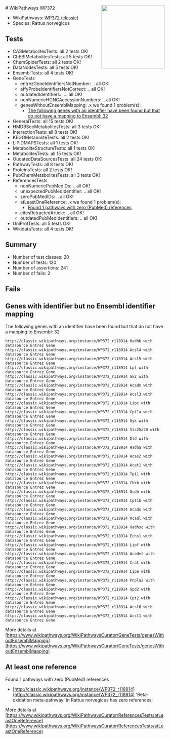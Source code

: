 <img style="float: right; width: 200px" src="https://upload.wikimedia.org/wikipedia/commons/thumb/8/83/Wplogo_with_text_500.png/640px-Wplogo_with_text_500.png" />
# WikiPathways WP372

* WikiPathways: [WP372](https://wikipathways.org/pathways/WP372) ([classic](https://classic.wikipathways.org/instance/WP372))
* Species: Rattus norvegicus
## Tests
* CASMetabolitesTests: all 2 tests OK!
* ChEBIMetabolitesTests: all 5 tests OK!
* ChemSpiderTests: all 2 tests OK!
* DataNodesTests: all 5 tests OK!
* EnsemblTests: all 4 tests OK!
* GeneTests
    * entrezGeneIdentifiersNotNumber: .. all OK!
    * affyProbeIdentifiersNotCorrect: .. all OK!
    * outdatedIdentifiers: .... all OK!
    * nonNumericHGNCAccessionNumbers: .. all OK!
    * genesWithoutEnsemblMapping: .x we found 1 problem(s):
        * [The following genes with an identifier have been found but that do not have a mapping to Ensembl: 32](#c4e5434d)
* GeneralTests: all 15 tests OK!
* HMDBSecMetabolitesTests: all 3 tests OK!
* InteractionTests: all 8 tests OK!
* KEGGMetaboliteTests: all 2 tests OK!
* LIPIDMAPSTests: all 1 tests OK!
* MetaboliteStructureTests: all 1 tests OK!
* MetabolitesTests: all 15 tests OK!
* OudatedDataSourcesTests: all 24 tests OK!
* PathwayTests: all 8 tests OK!
* ProteinsTests: all 2 tests OK!
* PubChemMetabolitesTests: all 3 tests OK!
* ReferencesTests
    * nonNumericPubMedIDs: .. all OK!
    * unexpectedPubMedIdentifier: .. all OK!
    * zeroPubMedIDs: .. all OK!
    * atLeastOneReference: .x we found 1 problem(s):
        * [Found 1 pathways with zero (PubMed) references](#d0a459f0)
    * citesRetractedArticle: .. all OK!
    * outdatedPubMedIdentifiers: .. all OK!
* UniProtTests: all 5 tests OK!
* WikidataTests: all 4 tests OK!


## Summary

* Number of test classes: 20
* Number of tests: 120
* Number of assertions: 241
* Number of fails: 2

## Fails

<a name="c4e5434d" />

## Genes with identifier but no Ensembl identifier mapping

The following genes with an identifier have been found but that do not have a mapping to Ensembl: 32
```
http://classic.wikipathways.org/instance/WP372_r118914 Hadhb with datasource Entrez Gene
http://classic.wikipathways.org/instance/WP372_r118914 Acsl4 with datasource Entrez Gene
http://classic.wikipathways.org/instance/WP372_r118914 Acsl5 with datasource Entrez Gene
http://classic.wikipathways.org/instance/WP372_r118914 Lpl with datasource Entrez Gene
http://classic.wikipathways.org/instance/WP372_r118914 Gk2 with datasource Entrez Gene
http://classic.wikipathways.org/instance/WP372_r118914 Acadm with datasource Entrez Gene
http://classic.wikipathways.org/instance/WP372_r118914 Acsl3 with datasource Entrez Gene
http://classic.wikipathways.org/instance/WP372_r118914 Lipc with datasource Entrez Gene
http://classic.wikipathways.org/instance/WP372_r118914 Cpt1a with datasource Entrez Gene
http://classic.wikipathways.org/instance/WP372_r118914 Gyk with datasource Entrez Gene
http://classic.wikipathways.org/instance/WP372_r118914 Slc25a20 with datasource Entrez Gene
http://classic.wikipathways.org/instance/WP372_r118914 Dld with datasource Entrez Gene
http://classic.wikipathways.org/instance/WP372_r118914 Hadha with datasource Entrez Gene
http://classic.wikipathways.org/instance/WP372_r118914 Acas2 with datasource Entrez Gene
http://classic.wikipathways.org/instance/WP372_r118914 Acat1 with datasource Entrez Gene
http://classic.wikipathways.org/instance/WP372_r118914 Tpi1 with datasource Entrez Gene
http://classic.wikipathways.org/instance/WP372_r118914 Chkb with datasource Entrez Gene
http://classic.wikipathways.org/instance/WP372_r118914 Gcdh with datasource Entrez Gene
http://classic.wikipathways.org/instance/WP372_r118914 Cpt1b with datasource Entrez Gene
http://classic.wikipathways.org/instance/WP372_r118914 Acads with datasource Entrez Gene
http://classic.wikipathways.org/instance/WP372_r118914 Acadl with datasource Entrez Gene
http://classic.wikipathways.org/instance/WP372_r118914 Hadhsc with datasource Entrez Gene
http://classic.wikipathways.org/instance/WP372_r118914 Echs1 with datasource Entrez Gene
http://classic.wikipathways.org/instance/WP372_r118914 Lipf with datasource Entrez Gene
http://classic.wikipathways.org/instance/WP372_r118914 Acadvl with datasource Entrez Gene
http://classic.wikipathways.org/instance/WP372_r118914 Crat with datasource Entrez Gene
http://classic.wikipathways.org/instance/WP372_r118914 Lipe with datasource Entrez Gene
http://classic.wikipathways.org/instance/WP372_r118914 Pnpla2 with datasource Entrez Gene
http://classic.wikipathways.org/instance/WP372_r118914 Gpd2 with datasource Entrez Gene
http://classic.wikipathways.org/instance/WP372_r118914 Cpt2 with datasource Entrez Gene
http://classic.wikipathways.org/instance/WP372_r118914 Acsl6 with datasource Entrez Gene
http://classic.wikipathways.org/instance/WP372_r118914 Acsl1 with datasource Entrez Gene
```

More details at [https://www.wikipathways.org/WikiPathwaysCurator/GeneTests/genesWithoutEnsemblMapping](https://www.wikipathways.org/WikiPathwaysCurator/GeneTests/genesWithoutEnsemblMapping)

<a name="d0a459f0" />

## At least one reference

Found 1 pathways with zero (PubMed) references

* [http://classic.wikipathways.org/instance/WP372_r118914](http://classic.wikipathways.org/instance/WP372_r118914) 'Beta-oxidation meta-pathway' in Rattus norvegicus has zero references; 


More details at [https://www.wikipathways.org/WikiPathwaysCurator/ReferencesTests/atLeastOneReference](https://www.wikipathways.org/WikiPathwaysCurator/ReferencesTests/atLeastOneReference)

